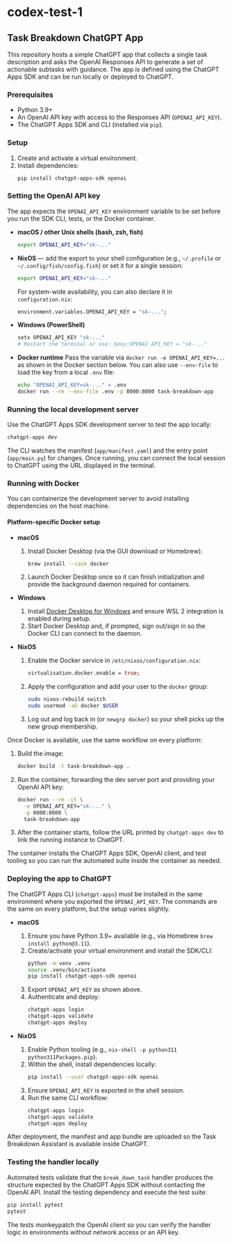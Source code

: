 # codex-test-1

## Task Breakdown ChatGPT App

This repository hosts a simple ChatGPT app that collects a single task description and asks the OpenAI Responses API to generate a set of actionable subtasks with guidance. The app is defined using the ChatGPT Apps SDK and can be run locally or deployed to ChatGPT.

### Prerequisites

- Python 3.9+
- An OpenAI API key with access to the Responses API (`OPENAI_API_KEY`).
- The ChatGPT Apps SDK and CLI (installed via `pip`).

### Setup

1. Create and activate a virtual environment.
2. Install dependencies:
   ```bash
   pip install chatgpt-apps-sdk openai
   ```

### Setting the OpenAI API key

The app expects the `OPENAI_API_KEY` environment variable to be set before you run the
SDK CLI, tests, or the Docker container.

- **macOS / other Unix shells (bash, zsh, fish)**
  ```bash
  export OPENAI_API_KEY="sk-..."
  ```

- **NixOS** — add the export to your shell configuration (e.g., `~/.profile` or
  `~/.config/fish/config.fish`) or set it for a single session:
  ```bash
  export OPENAI_API_KEY="sk-..."
  ```
  For system-wide availability, you can also declare it in `configuration.nix`:
  ```nix
  environment.variables.OPENAI_API_KEY = "sk-...";
  ```

- **Windows (PowerShell)**
  ```powershell
  setx OPENAI_API_KEY "sk-..."
  # Restart the terminal or use: $env:OPENAI_API_KEY = "sk-..."
  ```

- **Docker runtime**
  Pass the variable via `docker run -e OPENAI_API_KEY=...` as shown in the Docker section
  below. You can also use `--env-file` to load the key from a local `.env` file:
  ```bash
  echo "OPENAI_API_KEY=sk-..." > .env
  docker run --rm --env-file .env -p 8000:8000 task-breakdown-app
  ```

### Running the local development server

Use the ChatGPT Apps SDK development server to test the app locally:

```bash
chatgpt-apps dev
```

The CLI watches the manifest (`app/manifest.yaml`) and the entry point (`app/main.py`) for changes. Once running, you can connect the local session to ChatGPT using the URL displayed in the terminal.

### Running with Docker

You can containerize the development server to avoid installing dependencies on the host machine.

#### Platform-specific Docker setup

- **macOS**
  1. Install Docker Desktop (via the GUI download or Homebrew):
     ```bash
     brew install --cask docker
     ```
  2. Launch Docker Desktop once so it can finish initialization and provide the background daemon required for containers.

- **Windows**
  1. Install [Docker Desktop for Windows](https://www.docker.com/products/docker-desktop/) and ensure WSL 2 integration is enabled during setup.
  2. Start Docker Desktop and, if prompted, sign out/sign in so the Docker CLI can connect to the daemon.

- **NixOS**
  1. Enable the Docker service in `/etc/nixos/configuration.nix`:
     ```nix
     virtualisation.docker.enable = true;
     ```
  2. Apply the configuration and add your user to the `docker` group:
     ```bash
     sudo nixos-rebuild switch
     sudo usermod -aG docker $USER
     ```
  3. Log out and log back in (or `newgrp docker`) so your shell picks up the new group membership.

Once Docker is available, use the same workflow on every platform:

1. Build the image:
   ```bash
   docker build -t task-breakdown-app .
   ```
2. Run the container, forwarding the dev server port and providing your OpenAI API key:
   ```bash
   docker run --rm -it \
     -e OPENAI_API_KEY="sk-..." \
     -p 8000:8000 \
     task-breakdown-app
   ```
3. After the container starts, follow the URL printed by `chatgpt-apps dev` to link the running instance to ChatGPT.

The container installs the ChatGPT Apps SDK, OpenAI client, and test tooling so you can run the automated suite inside the container as needed.

### Deploying the app to ChatGPT

The ChatGPT Apps CLI (`chatgpt-apps`) must be installed in the same environment where you
exported the `OPENAI_API_KEY`. The commands are the same on every platform, but the
setup varies slightly.

- **macOS**
  1. Ensure you have Python 3.9+ available (e.g., via Homebrew `brew install python@3.11`).
  2. Create/activate your virtual environment and install the SDK/CLI:
     ```bash
     python -m venv .venv
     source .venv/bin/activate
     pip install chatgpt-apps-sdk openai
     ```
  3. Export `OPENAI_API_KEY` as shown above.
  4. Authenticate and deploy:
     ```bash
     chatgpt-apps login
     chatgpt-apps validate
     chatgpt-apps deploy
     ```

- **NixOS**
  1. Enable Python tooling (e.g., `nix-shell -p python311 python311Packages.pip`).
  2. Within the shell, install dependencies locally:
     ```bash
     pip install --user chatgpt-apps-sdk openai
     ```
  3. Ensure `OPENAI_API_KEY` is exported in the shell session.
  4. Run the same CLI workflow:
     ```bash
     chatgpt-apps login
     chatgpt-apps validate
     chatgpt-apps deploy
     ```

After deployment, the manifest and app bundle are uploaded so the Task Breakdown Assistant
is available inside ChatGPT.

### Testing the handler locally

Automated tests validate that the `break_down_task` handler produces the structure expected by the ChatGPT Apps SDK without
contacting the OpenAI API. Install the testing dependency and execute the test suite:

```bash
pip install pytest
pytest
```

The tests monkeypatch the OpenAI client so you can verify the handler logic in environments without network access or an API
key.
